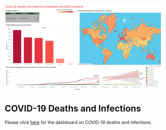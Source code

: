 ![Logo](covid-dashboard.png)

# COVID-19 Deaths and Infections

Please click [here](https://public.tableau.com/app/profile/karen.lee4168/viz/Covid19DeathsandInfectionsUpdatedwith2022numbers/Dashboard1) for the dashboard on COVID-19 deaths and infections.
